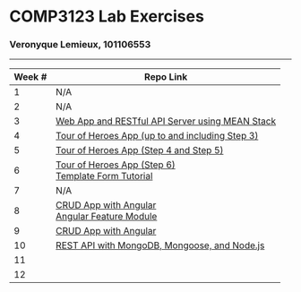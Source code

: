 # COMP3123 Lab Exercises
### Veronyque Lemieux, 101106553
---


Week # | Repo Link 
--- | ---
1 | N/A
2 | N/A
3 | [Web App and RESTful API Server using MEAN Stack](./mean-contactlist-angular2)
4 | [Tour of Heroes App (up to and including Step 3)](./angular-tour-of-heroes)
5 | [Tour of Heroes App (Step 4 and Step 5)](./angular-tour-of-heroes)
6 | [Tour of Heroes App (Step 6)](./angular-tour-of-heroes) <br> [Template Form Tutorial](./angular-forms)
7 | N/A
8 | [CRUD App with Angular](./angular8-meanstack-angular-material) <br> [Angular Feature Module](./my-new-app)
9 | [CRUD App with Angular](./angular8-meanstack-angular-material)
10 | [REST API with MongoDB, Mongoose, and Node.js](./my-other-new-app)
11 | 
12 | 
